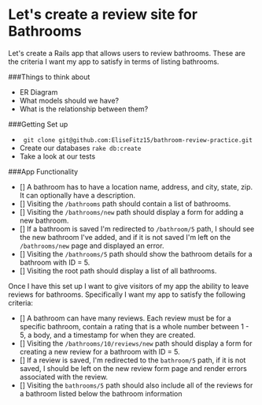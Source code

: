 # Let's create a review site for Bathrooms

Let's create a Rails app that allows users to review bathrooms. These are the criteria I want my app to satisfy in terms of listing bathrooms.

###Things to think about
- ER Diagram
- What models should we have?
- What is the relationship between them?

###Getting Set up
- ` git clone git@github.com:EliseFitz15/bathroom-review-practice.git`
- Create our databases `rake db:create`
- Take a look at our tests

###App Functionality
- [] A bathroom has to have a location name, address, and city, state, zip. It can optionally have a description.
- [] Visiting the `/bathrooms` path should contain a list of bathrooms.
- [] Visiting the `/bathrooms/new` path should display a form for adding a new bathroom.
- [] If a bathroom is saved I'm redirected to `/bathroom/5` path, I should see the new bathroom I've added, and if it is not saved I'm left on the `/bathrooms/new` page and displayed an error.
- [] Visiting the `/bathrooms/5` path should show the bathroom details for a bathroom with ID = 5.
- [] Visiting the root path should display a list of all bathrooms.

Once I have this set up I want to give visitors of my app the ability to leave reviews for bathrooms. Specifically I want my app to satisfy the following criteria:

- [] A bathroom can have many reviews. Each review must be for a specific bathroom, contain a rating that is a whole number between 1 - 5, a body, and a timestamp for when they are created.  
- [] Visiting the `/bathrooms/10/reviews/new` path should display a form for creating a new review for a bathroom with ID =  5.
- [] If a review is saved, I'm redirected to the `bathroom/5` path, if it is not saved, I should be left on the new review form page and render errors associated with the review.  
- [] Visiting the `bathrooms/5` path should also include all of the reviews for a bathroom listed below the bathroom information
